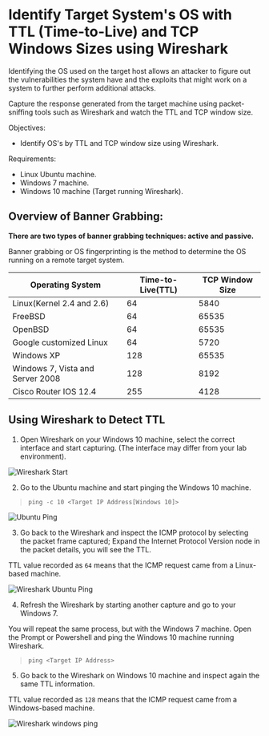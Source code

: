#  Identify Target System's OS with TTL (Time-to-Live) and TCP Windows Sizes using Wireshark
Identifying the OS used on the target host allows an attacker to figure out the vulnerabilities the system have and the exploits that might work on a system to further perform additional attacks.

Capture the response generated from the target machine using packet-sniffing tools such as Wireshark and watch the TTL and TCP window size.

Objectives:
* Identify OS's by TTL and TCP window size using Wireshark.

Requirements:
* Linux Ubuntu machine.
* Windows 7 machine.
* Windows 10 machine (Target running Wireshark).

## Overview of Banner Grabbing:
**There are two types of banner grabbing techniques: active and passive.**

Banner grabbing or OS fingerprinting is the method to determine the OS running on a remote target system.

Operating System | Time-to-Live(TTL) | TCP Window Size
--- | --- | ---
Linux(Kernel 2.4 and 2.6) | 64 | 5840
FreeBSD | 64 | 65535
OpenBSD | 64 | 65535
Google customized Linux | 64 | 5720
Windows XP | 128 | 65535
Windows 7, Vista and Server 2008 | 128 | 8192
Cisco Router IOS 12.4 | 255 | 4128

## Using Wireshark to Detect TTL 
1. Open Wireshark on your Windows 10 machine, select the correct interface and start capturing. (The interface may differ from your lab environment).

![Wireshark Start](https://gist.githubusercontent.com/Samsar4/62886aac358c3d484a0ec17e8eb11266/raw/c68b799fcf3e60f75c0111fbcee309cd630def61/start-wireshark-1.png "Wireshark Start!")

2. Go to the Ubuntu machine and start pinging the Windows 10 machine.
>`ping -c 10 <Target IP Address[Windows 10]>`

![Ubuntu Ping](https://gist.githubusercontent.com/Samsar4/62886aac358c3d484a0ec17e8eb11266/raw/c68b799fcf3e60f75c0111fbcee309cd630def61/ping-ubuntu-2.png "Ubuntu Ping")

3. Go back to the Wireshark and inspect the ICMP protocol by selecting the packet frame captured; Expand the Internet Protocol Version node in the packet details, you will see the TTL.

TTL value recorded as `64` means that the ICMP request came from a Linux-based machine.

![Wireshark Ubuntu Ping](https://gist.githubusercontent.com/Samsar4/62886aac358c3d484a0ec17e8eb11266/raw/b191cdf69129f7cfa87ddbaae31340b37c2b1bbc/wireshark-capturing-ubuntu64-3.png "Capturing Ubuntu ICMP")

4. Refresh the Wireshark by starting another capture and go to your Windows 7.

You will repeat the same process, but with the Windows 7 machine. Open the Prompt or Powershell and ping the Windows 10 machine running Wireshark.

>`ping <Target IP Address>`

5. Go back to the Wireshark on Windows 10 machine and inspect again the same TTL information.

TTL value recorded as `128` means that the ICMP request came from a Windows-based machine.

![Wireshark windows ping](https://gist.githubusercontent.com/Samsar4/62886aac358c3d484a0ec17e8eb11266/raw/b191cdf69129f7cfa87ddbaae31340b37c2b1bbc/wireshark-capturing-win7-128-4.png)